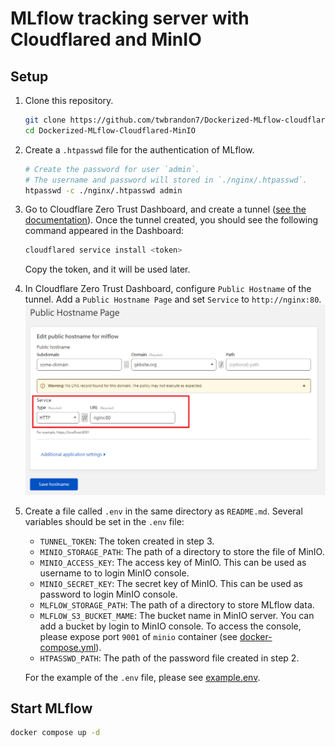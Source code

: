 # MLflow tracking server with Cloudflared and MinIO

## Setup

1. Clone this repository.
    ```bash
    git clone https://github.com/twbrandon7/Dockerized-MLflow-cloudflared-MinIO
    cd Dockerized-MLflow-Cloudflared-MinIO
    ```
2. Create a `.htpasswd` file for the authentication of MLflow.
    ```bash
    # Create the password for user `admin`.
    # The username and password will stored in `./nginx/.htpasswd`.
    htpasswd -c ./nginx/.htpasswd admin
    ```
3. Go to Cloudflare Zero Trust Dashboard, and create a tunnel ([see the documentation](https://developers.cloudflare.com/cloudflare-one/connections/connect-apps/install-and-setup/tunnel-guide/remote/#set-up-a-tunnel-remotely-dashboard-setup)). Once the tunnel created, you should see the following command appeared in the Dashboard:
    ```bash
    cloudflared service install <token>
    ```
    Copy the token, and it will be used later.
4. In Cloudflare Zero Trust Dashboard, configure `Public Hostname` of the tunnel. Add a `Public Hostname Page` and set `Service` to `http://nginx:80`.
    ![cloudflare-setting.png](./doc-images/cloudflare-setting.png)
5. Create a file called `.env` in the same directory as `README.md`. Several variables should be set in the `.env` file:
    - `TUNNEL_TOKEN`: The token created in step 3.
    - `MINIO_STORAGE_PATH`: The path of a directory to store the file of MinIO.
    - `MINIO_ACCESS_KEY`: The access key of MinIO. This can be used as username to to login MinIO console.
    - `MINIO_SECRET_KEY`: The secret key of MinIO. This can be used as password to login MinIO console.
    - `MLFLOW_STORAGE_PATH`: The path of a directory to store MLflow data.
    - `MLFLOW_S3_BUCKET_MAME`: The bucket name in MinIO server. You can add a bucket by login to MinIO console. To access the console, please expose port `9001` of `minio` container (see [docker-compose.yml](./docker-compose.yml)).
    - `HTPASSWD_PATH`: The path of the password file created in step 2.

    For the example of the `.env` file, please see [example.env](./example.env).

## Start MLflow

```bash
docker compose up -d
```
